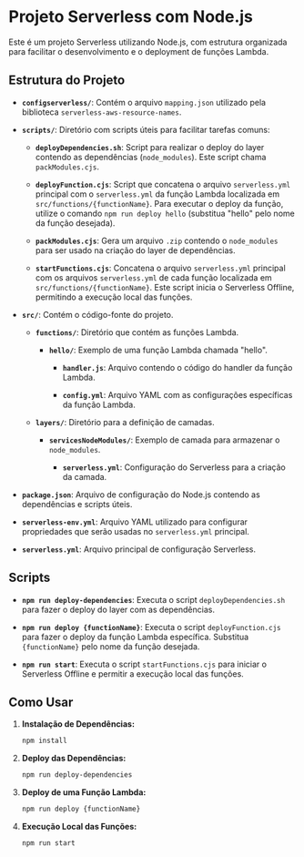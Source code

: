 # Projeto Serverless com Node.js

Este é um projeto Serverless utilizando Node.js, com estrutura organizada para facilitar o desenvolvimento e o deployment de funções Lambda.

## Estrutura do Projeto

- **`configserverless/`**: Contém o arquivo `mapping.json` utilizado pela biblioteca `serverless-aws-resource-names`.

- **`scripts/`**: Diretório com scripts úteis para facilitar tarefas comuns:

  - **`deployDependencies.sh`**: Script para realizar o deploy do layer contendo as dependências (`node_modules`). Este script chama `packModules.cjs`.

  - **`deployFunction.cjs`**: Script que concatena o arquivo `serverless.yml` principal com o `serverless.yml` da função Lambda localizada em `src/functions/{functionName}`. Para executar o deploy da função, utilize o comando `npm run deploy hello` (substitua "hello" pelo nome da função desejada).

  - **`packModules.cjs`**: Gera um arquivo `.zip` contendo o `node_modules` para ser usado na criação do layer de dependências.

  - **`startFunctions.cjs`**: Concatena o arquivo `serverless.yml` principal com os arquivos `serverless.yml` de cada função localizada em `src/functions/{functionName}`. Este script inicia o Serverless Offline, permitindo a execução local das funções.

- **`src/`**: Contém o código-fonte do projeto.

  - **`functions/`**: Diretório que contém as funções Lambda.

    - **`hello/`**: Exemplo de uma função Lambda chamada "hello".

      - **`handler.js`**: Arquivo contendo o código do handler da função Lambda.

      - **`config.yml`**: Arquivo YAML com as configurações específicas da função Lambda.

  - **`layers/`**: Diretório para a definição de camadas.

    - **`servicesNodeModules/`**: Exemplo de camada para armazenar o `node_modules`.

      - **`serverless.yml`**: Configuração do Serverless para a criação da camada.

- **`package.json`**: Arquivo de configuração do Node.js contendo as dependências e scripts úteis.

- **`serverless-env.yml`**: Arquivo YAML utilizado para configurar propriedades que serão usadas no `serverless.yml` principal.

- **`serverless.yml`**: Arquivo principal de configuração Serverless.

## Scripts

- **`npm run deploy-dependencies`**: Executa o script `deployDependencies.sh` para fazer o deploy do layer com as dependências.

- **`npm run deploy {functionName}`**: Executa o script `deployFunction.cjs` para fazer o deploy da função Lambda específica. Substitua `{functionName}` pelo nome da função desejada.

- **`npm run start`**: Executa o script `startFunctions.cjs` para iniciar o Serverless Offline e permitir a execução local das funções.

## Como Usar

1. **Instalação de Dependências:**
   ```bash
   npm install

2. **Deploy das Dependências:**
   ```bash
   npm run deploy-dependencies

2. **Deploy de uma Função Lambda:**
   ```bash
   npm run deploy {functionName}

2. **Execução Local das Funções:**
   ```bash
   npm run start
